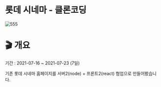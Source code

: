 # 롯데 시네마 - 클론코딩

![555](https://user-images.githubusercontent.com/68782077/132598047-7052c301-bde2-4e7c-ab34-8f970ba0e703.gif)

# 🎬 개요

기간 : 2021-07-16 ~ 2021-07-23 (7일)

기존 롯데 시네마 홈페이지를 서버2(node) + 프론트2(react) 협업으로 만들어봤습니다.
<br/>
